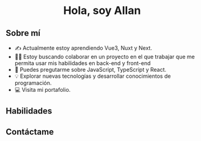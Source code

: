 <h1 align="center">Hola, soy Allan</h1>

<h2>Sobre mí</h2>

*  ✍️ Actualmente estoy aprendiendo Vue3, Nuxt y Next.
*  🙋‍♂️ Estoy buscando colaborar en un proyecto en el que trabajar que me permita usar mis habilidades en back-end y front-end
* 💬 Puedes pregutarme sobre JavaScript, TypeScript y React.
* 💡 Explorar nuevas tecnologías y desarrollar conocimientos de programación.
* 💻 Visita mi portafolio.
<h2>Habilidades</h2>

<h2>Contáctame</h2>
<!--
**im-allan/im-allan** is a ✨ _special_ ✨ repository because its `README.md` (this file) appears on your GitHub profile.

Here are some ideas to get you started:

- 🔭 I’m currently working on ...
- 🌱 I’m currently learning ...
- 👯 I’m looking to collaborate on ...
- 🤔 I’m looking for help with ...
- 💬 Ask me about ...
- 📫 How to reach me: ...
- 😄 Pronouns: ...
- ⚡ Fun fact: ...
-->
